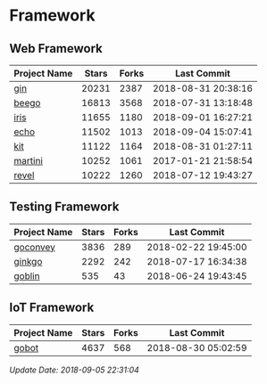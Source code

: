 # Framework

## Web Framework

| Project Name | Stars | Forks | Last Commit |
| ------------ | ----- | ----- | ----------- |
| [gin](https://github.com/gin-gonic/gin) | 20231 | 2387 | 2018-08-31 20:38:16 |
| [beego](https://github.com/astaxie/beego) | 16813 | 3568 | 2018-07-31 13:18:48 |
| [iris](https://github.com/kataras/iris) | 11655 | 1180 | 2018-09-01 16:27:21 |
| [echo](https://github.com/labstack/echo) | 11502 | 1013 | 2018-09-04 15:07:41 |
| [kit](https://github.com/go-kit/kit) | 11122 | 1164 | 2018-08-31 01:27:11 |
| [martini](https://github.com/go-martini/martini) | 10252 | 1061 | 2017-01-21 21:58:54 |
| [revel](https://github.com/revel/revel) | 10222 | 1260 | 2018-07-12 19:43:27 |

## Testing Framework

| Project Name | Stars | Forks | Last Commit |
| ------------ | ----- | ----- | ----------- |
| [goconvey](https://github.com/smartystreets/goconvey) | 3836 | 289 | 2018-02-22 19:45:00 |
| [ginkgo](https://github.com/onsi/ginkgo) | 2292 | 242 | 2018-07-17 16:34:38 |
| [goblin](https://github.com/franela/goblin) | 535 | 43 | 2018-06-24 19:43:45 |

## IoT Framework

| Project Name | Stars | Forks | Last Commit |
| ------------ | ----- | ----- | ----------- |
| [gobot](https://github.com/hybridgroup/gobot) | 4637 | 568 | 2018-08-30 05:02:59 |

*Update Date: 2018-09-05 22:31:04*